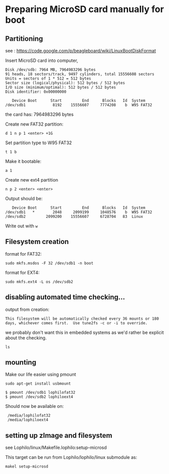 # Preparing MicroSD card manually for boot

## Partitioning 

see : https://code.google.com/p/beagleboard/wiki/LinuxBootDiskFormat

Insert MicroSD card into computer, 

	Disk /dev/sdb: 7964 MB, 7964983296 bytes
	91 heads, 18 sectors/track, 9497 cylinders, total 15556608 sectors
	Units = sectors of 1 * 512 = 512 bytes
	Sector size (logical/physical): 512 bytes / 512 bytes
	I/O size (minimum/optimal): 512 bytes / 512 bytes
	Disk identifier: 0x00000000

	   Device Boot      Start         End      Blocks   Id  System
	/dev/sdb1            8192    15556607     7774208    b  W95 FAT32

the card has:  7964983296 bytes

Create new FAT32 partition:

	d 1 n p 1 <enter> +1G 

Set partition type to W95 FAT32

	t 1 b

Make it bootable:

	a 1

Create new ext4 partition

	n p 2 <enter> <enter>

Output should be:

	   Device Boot      Start         End      Blocks   Id  System
	/dev/sdb1   *        2048     2099199     1048576    b  W95 FAT32
	/dev/sdb2         2099200    15556607     6728704   83  Linux

Write out with `w`

## Filesystem creation

format for FAT32:

	sudo mkfs.msdos -F 32 /dev/sdb1 -n boot

format for EXT4:

	sudo mkfs.ext4 -L os /dev/sdb2

## disabling automated time checking...

output from creation:

	This filesystem will be automatically checked every 36 mounts or 180 days, whichever comes first.  Use tune2fs -c or -i to override.

we probably don't want this in embedded systems as we'd rather be explicit about the checking. 

	ls

## mounting

Make our life easier using pmount

	sudo apt-get install usbmount

	$ pmount /dev/sdb1 lophilofat32
	$ pmount /dev/sdb2 lophiloext4

Should now be available on:

	 /media/lophilofat32 
	 /media/lophiloext4

## setting up zImage and filesystem

see Lophilo/linux/Makefile.lophilo:setup-microsd

This target can be run from Lophilo/lophilo/linux submodule as:

	makel setup-microsd